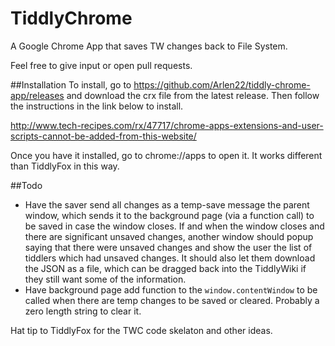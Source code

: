 # TiddlyChrome
A Google Chrome App that saves TW changes back to File System. 

Feel free to give input or open pull requests.

##Installation
To install, go to https://github.com/Arlen22/tiddly-chrome-app/releases and download the crx file from the latest release. Then follow the instructions in the link below to install.

http://www.tech-recipes.com/rx/47717/chrome-apps-extensions-and-user-scripts-cannot-be-added-from-this-website/

Once you have it installed, go to chrome://apps to open it. It works different than TiddlyFox in this way.

##Todo
 - Have the saver send all changes as a temp-save message the parent window, which sends it to the background page (via a function call) to be saved in case the window closes. If and when the window closes and there are significant unsaved changes, another window should popup saying that there were unsaved changes and show the user the list of tiddlers which had unsaved changes. It should also let them download the JSON as a file, which can be dragged back into the TiddlyWiki if they still want some of the information.
 - Have background page add function to the `window.contentWindow` to be called when there are temp changes to be saved or cleared. Probably a zero length string to clear it.

Hat tip to TiddlyFox for the TWC code skelaton and other ideas.
